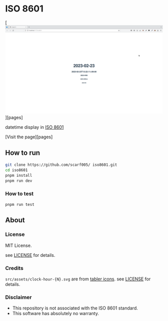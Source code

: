 # ISO 8601

[![](demo/page.png)][pages]

datetime display in
[ISO 8601](https://www.iso.org/iso-8601-date-and-time-format.html)

[Visit the page][pages]

## How to run

```sh
git clone https://github.com/scarf005/ iso8601.git
cd iso8601
pnpm install
pnpm run dev
```

### How to test

```sh
pnpm run test
```

## About

### License

MIT License.

see [LICENSE](LICENSE) for details.

### Credits

`src/assets/clock-hour-{N}.svg` are from
[tabler icons](https://tabler-icons.io). see [LICENSE](src/assets/LICENSE) for
details.

### Disclaimer

- This repository is not associated with the ISO 8601 standard.
- This software has absolutely no warranty.

